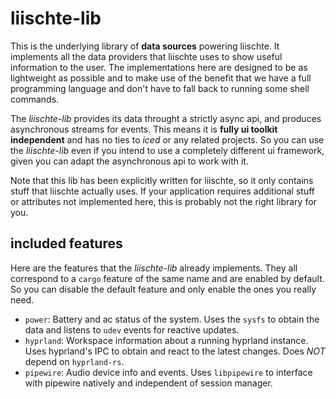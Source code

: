# liischte-lib
This is the underlying library of **data sources** powering liischte. It implements all the data providers that liischte uses to show useful information to the user. The implementations here are designed to be as lightweight as possible and to make use of the benefit that we have a full programming language and don't have to fall back to running some shell commands.

The _liischte-lib_ provides its data throught a strictly async api, and produces asynchronous streams for events. This means it is **fully ui toolkit independent** and has no ties to _iced_ or any related projects. So you can use the _liischte-lib_ even if you intend to use a completely different ui framework, given you can adapt the asynchronous api to work with it.

Note that this lib has been explicitly written for liischte, so it only contains stuff that liischte actually uses. If your application requires additional stuff or attributes not implemented here, this is probably not the right library for you.

## included features
Here are the features that the _liischte-lib_ already implements. They all correspond to a `cargo` feature of the same name and are enabled by default. So you can disable the default feature and only enable the ones you really need.
- `power`: Battery and ac status of the system. Uses the `sysfs` to obtain the data and listens to `udev` events for reactive updates.
- `hyprland`: Workspace information about a running hyprland instance. Uses hyprland's IPC to obtain and react to the latest changes. Does _NOT_ depend on `hyprland-rs`.
- `pipewire`: Audio device info and events. Uses `libpipewire` to interface with pipewire natively and independent of session manager.
